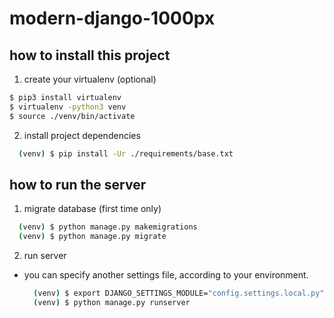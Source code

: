 # modern-django-1000px

## how to install this project

1. create your virtualenv (optional)

```bash
$ pip3 install virtualenv
$ virtualenv -python3 venv
$ source ./venv/bin/activate
```

2. install project dependencies

```bash
  (venv) $ pip install -Ur ./requirements/base.txt
```

## how to run the server

1. migrate database (first time only)

```bash
  (venv) $ python manage.py makemigrations
  (venv) $ python manage.py migrate
```

2. run server

* you can specify another settings file, according to your environment.

  ```bash
    (venv) $ export DJANGO_SETTINGS_MODULE="config.settings.local.py"
    (venv) $ python manage.py runserver
  ```
